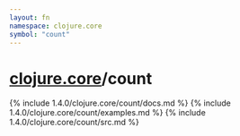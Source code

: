 ```yaml
---
layout: fn
namespace: clojure.core
symbol: "count"
---
```


# [clojure.core](../)/count

{% include 1.4.0/clojure.core/count/docs.md %}
{% include 1.4.0/clojure.core/count/examples.md %}
{% include 1.4.0/clojure.core/count/src.md %}


